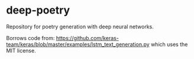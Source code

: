 # deep-poetry
Repository for poetry generation with deep neural networks.

Borrows code from: https://github.com/keras-team/keras/blob/master/examples/lstm_text_generation.py which uses the MIT license.
